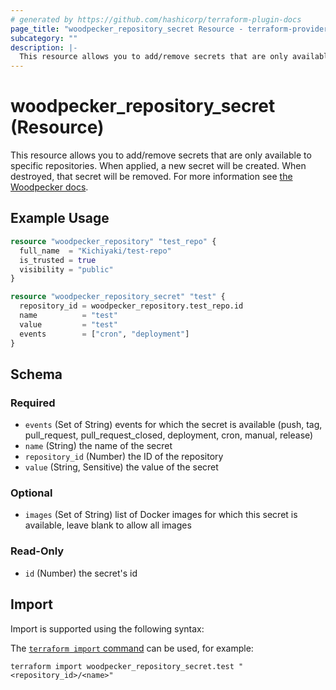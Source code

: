 ```yaml
---
# generated by https://github.com/hashicorp/terraform-plugin-docs
page_title: "woodpecker_repository_secret Resource - terraform-provider-woodpecker"
subcategory: ""
description: |-
  This resource allows you to add/remove secrets that are only available to specific repositories. When applied, a new secret will be created. When destroyed, that secret will be removed. For more information see the Woodpecker docs https://woodpecker-ci.org/docs/usage/secrets.
---
```


# woodpecker_repository_secret (Resource)

This resource allows you to add/remove secrets that are only available to specific repositories. When applied, a new secret will be created. When destroyed, that secret will be removed. For more information see [the Woodpecker docs](https://woodpecker-ci.org/docs/usage/secrets).

## Example Usage

```terraform
resource "woodpecker_repository" "test_repo" {
  full_name  = "Kichiyaki/test-repo"
  is_trusted = true
  visibility = "public"
}

resource "woodpecker_repository_secret" "test" {
  repository_id = woodpecker_repository.test_repo.id
  name          = "test"
  value         = "test"
  events        = ["cron", "deployment"]
}
```

<!-- schema generated by tfplugindocs -->
## Schema

### Required

- `events` (Set of String) events for which the secret is available (push, tag, pull_request, pull_request_closed, deployment, cron, manual, release)
- `name` (String) the name of the secret
- `repository_id` (Number) the ID of the repository
- `value` (String, Sensitive) the value of the secret

### Optional

- `images` (Set of String) list of Docker images for which this secret is available, leave blank to allow all images

### Read-Only

- `id` (Number) the secret's id

## Import

Import is supported using the following syntax:

The [`terraform import` command](https://developer.hashicorp.com/terraform/cli/commands/import) can be used, for example:

```shell
terraform import woodpecker_repository_secret.test "<repository_id>/<name>"
```
